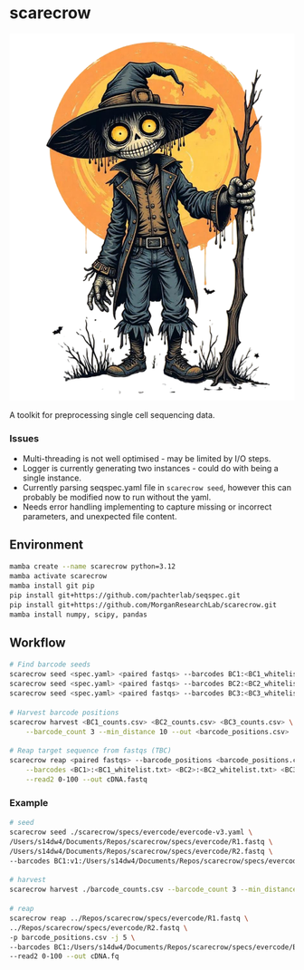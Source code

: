 # scarecrow

![scarecrow](img/scarecrow.png)

A toolkit for preprocessing single cell sequencing data.

### Issues

* Multi-threading is not well optimised - may be limited by I/O steps.
* Logger is currently generating two instances - could do with being a single instance.
* Currently parsing seqspec.yaml file in `scarecrow seed`, however this can probably be modified now to run without the yaml.
* Needs error handling implementing to capture missing or incorrect parameters, and unexpected file content.

## Environment
```bash
mamba create --name scarecrow python=3.12
mamba activate scarecrow
mamba install git pip
pip install git+https://github.com/pachterlab/seqspec.git
pip install git+https://github.com/MorganResearchLab/scarecrow.git
mamba install numpy, scipy, pandas
```

## Workflow
```bash
# Find barcode seeds
scarecrow seed <spec.yaml> <paired fastqs> --barcodes BC1:<BC1_whitelist.txt> --out <BC1_counts.csv>
scarecrow seed <spec.yaml> <paired fastqs> --barcodes BC2:<BC2_whitelist.txt> --out <BC2_counts.csv>
scarecrow seed <spec.yaml> <paired fastqs> --barcodes BC3:<BC3_whitelist.txt> --out <BC3_counts.csv>

# Harvest barcode positions 
scarecrow harvest <BC1_counts.csv> <BC2_counts.csv> <BC3_counts.csv> \
    --barcode_count 3 --min_distance 10 --out <barcode_positions.csv>

# Reap target sequence from fastqs (TBC)
scarecrow reap <paired fastqs> --barcode_positions <barcode_positions.csv> \
    --barcodes <BC1>:<BC1_whitelist.txt> <BC2>:<BC2_whitelist.txt> <BC3>:<BC3_whitelist.txt> \
    --read2 0-100 --out cDNA.fastq
```

### Example
```bash
# seed
scarecrow seed ./scarecrow/specs/evercode/evercode-v3.yaml \
/Users/s14dw4/Documents/Repos/scarecrow/specs/evercode/R1.fastq \
/Users/s14dw4/Documents/Repos/scarecrow/specs/evercode/R2.fastq \
--barcodes BC1:v1:/Users/s14dw4/Documents/Repos/scarecrow/specs/evercode/BC1.txt

# harvest
scarecrow harvest ./barcode_counts.csv --barcode_count 3 --min_distance 10

# reap
scarecrow reap ../Repos/scarecrow/specs/evercode/R1.fastq \
../Repos/scarecrow/specs/evercode/R2.fastq \
-p barcode_positions.csv -j 5 \
--barcodes BC1:/Users/s14dw4/Documents/Repos/scarecrow/specs/evercode/BC1.txt \
--read2 0-100 --out cDNA.fq
```
